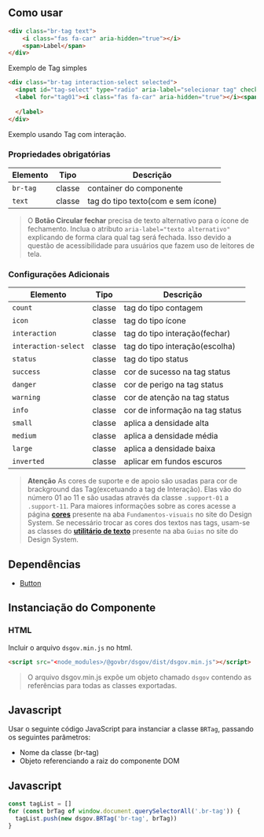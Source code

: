 [version]: # '8.1.5'

## Como usar

```html
<div class="br-tag text">
    <i class="fas fa-car" aria-hidden="true"></i>
    <span>Label</span>
</div>
```

Exemplo de Tag  simples

```html
<div class="br-tag interaction-select selected">
  <input id="tag-select" type="radio" aria-label="selecionar tag" checked="checked" name="vehicle" value="car"/>
  <label for="tag01"><i class="fas fa-car" aria-hidden="true"></i><span>Label</span>
  
  </label>
</div>
```

Exemplo usando Tag com interação.

### Propriedades obrigatórias

| Elemento | Tipo   | Descrição                          |
| -------- | ------ | ---------------------------------- |
| `br-tag` | classe | container do componente            |
| `text`   | classe | tag do tipo texto(com e sem ícone) |

> O **Botão Circular fechar** precisa de texto alternativo para o ícone de fechamento. Inclua o atributo `aria-label="texto alternativo"` explicando de forma clara qual tag será fechada. Isso devido a questão de acessibilidade para usuários que fazem uso de leitores de tela.

### Configurações Adicionais

| Elemento             | Tipo   | Descrição                       |
| -------------------- | ------ | ------------------------------- |
| `count`              | classe | tag do tipo contagem            |
| `icon`               | classe | tag do tipo ícone               |
| `interaction`        | classe | tag do tipo interação(fechar)   |
| `interaction-select` | classe | tag do tipo interação(escolha)  |
| `status`             | classe | tag do tipo status              |
| `success`            | classe | cor de sucesso na tag status    |
| `danger`             | classe | cor de perigo na tag status     |
| `warning`            | classe | cor de atenção na tag status    |
| `info`               | classe | cor de informação na tag status |
| `small`              | classe | aplica a densidade alta         |
| `medium`             | classe | aplica a densidade média        |
| `large`              | classe | aplica a densidade baixa        |
| `inverted`           | classe | aplicar em fundos escuros       |

> **Atenção** As cores de suporte e de apoio são usadas para cor de brackground das Tag(excetuando a tag de Interação). Elas vão do número 01 ao 11 e são usadas através da classe `.support-01` a `.support-11`. Para maiores informações sobre as cores acesse a página **[cores](fundamentos-visuais/cores)** presente na aba `Fundamentos-visuais` no site do Design System.
> Se necessário trocar as cores dos textos nas tags, usam-se as classes do **[utilitário de texto](utilities-css/textos)** presente na aba `Guias` no site do Design System.

## Dependências

- [Button](/components/button)

## Instanciação do Componente

### HTML

Incluir o arquivo `dsgov.min.js` no html.

```html
<script src="<node_modules>/@govbr/dsgov/dist/dsgov.min.js"></script>
```

> O arquivo dsgov.min.js expõe um objeto chamado `dsgov` contendo as referências para todas as classes exportadas.

## Javascript

Usar o seguinte código JavaScript para instanciar a classe `BRTag`, passando os seguintes parâmetros:

- Nome da classe (br-tag)
- Objeto referenciando a raiz do componente DOM

## Javascript

```javascript
const tagList = []
for (const brTag of window.document.querySelectorAll('.br-tag')) {
  tagList.push(new dsgov.BRTag('br-tag', brTag))
}
```
